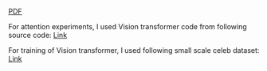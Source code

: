 [PDF](gaussian_talker.pdf)

For attention experiments, I used Vision transformer code from following source code: [Link](https://www.kaggle.com/datasets/piantic/visiontransformerpytorch121)

For training of Vision transformer, I used following small scale celeb dataset: [Link](https://www.kaggle.com/datasets/tarunrm09/celebrity-image-dataset-classification/code)
